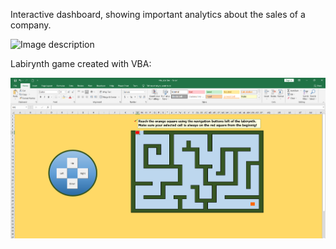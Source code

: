 Interactive dashboard, showing important analytics about the sales of a company.

![Image description](dashboard_demo.gif)

Labirynth game created with VBA:

![Image description](labirynth.png)
